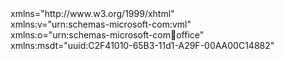 <!DOCTYPE html PUBLIC "-//W3C//DTD XHTML 1.0 Transitional//EN" "http://www.w3.org/TR/xhtml1/DTD/xhtml1-transitional.dtd">
<html
  
  xmlns="http://www.w3.org/1999/xhtml"
  
  xmlns:v="urn:schemas-microsoft-com:vml"
  
  xmlns:o="urn:schemas-microsoft-com:office:office"
  
  xmlns:msdt="uuid:C2F41010-65B3-11d1-A29F-00AA00C14882"
>
  <head>
    <!--[if gte mso 9]>
    <xml>
      <o:OfficeDocumentSettings>
        <o:AllowPNG />
        <o:PixelsPerInch>96</o:PixelsPerInch>
      </o:OfficeDocumentSettings>
    </xml>
    <![endif]-->
    <meta http-equiv="Content-type" content="text/html; charset=utf-8" />
    <meta
      name="viewport"
      content="width=device-width, initial-scale=1, maximum-scale=1"
    />
    <meta http-equiv="X-UA-Compatible" content="IE=edge" />
    <meta name="format-detection" content="date=no" />
    <meta name="format-detection" content="address=no" />
    <meta name="format-detection" content="telephone=no" />
    <meta name="x-apple-disable-message-reformatting" />
    <title>Email Template</title>
    <!--[if gte mso 9]>
    <style type="text/css" media="all">
        sup {
          font-size: 100% !important;
        }
      </style>
    <![endif]-->
    <!--[if !mso]>
    <!-->
    <style type="text/css" media="all">
      @font-face {
        font-family: "Core Sans C";
        font-weight: normal;
        font-style: normal;
        src: local("Core Sans C 45 Regular"), local("CoreSansC-45Regular"),
          url("/assets/fonts/CoreSansC-45Regular.woff2") format("woff2"),
          url("/assets/fonts/CoreSansC-45Regular.woff") format("woff");
      }

      @font-face {
        font-family: "Core Sans C";
        font-weight: 500;
        font-style: normal;
        src: local("Core Sans C 55 Medium"), local("CoreSansC-55Medium"),
          url("/assets/fonts/CoreSansC-55Medium.woff2") format("woff2"),
          url("/assets/fonts/CoreSansC-55Medium.woff") format("woff");
      }

      @font-face {
        font-family: "Core Sans C";
        font-weight: bold;
        font-style: normal;
        src: local("Core Sans C 65 Bold"), local("CoreSansC-65Bold"),
          url("/assets/fonts/CoreSansC-65Bold.woff2") format("woff2"),
          url("/assets/fonts/CoreSansC-65Bold.woff") format("woff");
      }
    </style>
    <!--
    
    
    
    
    
    
    
    <![endif]-->
    <style type="text/css" media="screen">
      body {
        padding: 0 !important;
        margin: 0 auto !important;
        display: block !important;
        min-width: 100% !important;
        width: 100% !important;
        background: #ffffff;
        -webkit-text-size-adjust: none;
      }

      a {
        text-decoration: none;
      }

      p {
        padding: 0 !important;
        margin: 0 !important;
      }

      img {
        margin: 0 !important;
        -ms-interpolation-mode: bicubic;
        /* Allow smoother rendering of resized image in Internet Explorer */
      }

      #MessageViewBody,
      #MessageWebViewDiv {
        width: 100% !important;
      }

      /* Samsung Galaxy Note 4 Samsung Mail - make email stay centered */

      .c-white a {
        color: #ffffff;
      }

      .c-black a {
        color: #010101;
      }

      /* Mobile styles */
      @media only screen and (max-device-width: 600px),
        only screen and (max-width: 300px) {
        .mpx-8 {
          padding-left: 8px !important;
          padding-right: 8px !important;
        }

        .mptbx-8 {
          padding-top: 8px !important;
          padding-bottom: 8px !important;
        }

        .mpx-16 {
          padding-left: 16px !important;
          padding-right: 16px !important;
        }

        .mpx-18 {
          padding-left: 18px !important;
          padding-right: 18px !important;
        }

        .mptx-21 {
          padding-top: 21px !important;
        }

        .mpbx-24 {
          padding-bottom: 24px !important;
        }

        .mpbx-27 {
          padding-bottom: 27px !important;
        }

        .mpbx-38 {
          padding-bottom: 38px !important;
        }

        .mptx-27 {
          padding-top: 27px !important;
        }

        .mfw-normal {
          font-weight: 500 !important;
        }

        .td,
        .td-600,
        .m-shell,
        .link-u {
          width: 100% !important;
          min-width: 100% !important;
          max-width: 100% !important;
        }

        .fluid-img img {
          width: 100% !important;
          max-width: 100% !important;
          height: auto !important;
        }

        .m-hide {
          display: none !important;
          width: 0 !important;
          height: 0 !important;
          font-size: 0 !important;
          line-height: 0 !important;
          min-height: 0 !important;
        }
      }
    </style>
  </head>
  <body
    class="body"
    style="
      padding: 0 !important;
      margin: 0 auto !important;
      display: block !important;
      min-width: 100% !important;
      width: 100% !important;
      background: #ffffff;
      -webkit-text-size-adjust: none;
    "
  >
    <center>
      <table
        width="650"
        border="0"
        cellspacing="0"
        cellpadding="0"
        class="m-shell"
      >
        <tr>
          <td
            class="td-600"
            style="
              max-width: 600px;
              min-width: 600px;
              font-size: 0pt;
              line-height: 0pt;
              padding: 0;
              margin: 0;
              font-weight: normal;
            "
          >
            <table width="100%" border="0" cellspacing="0" cellpadding="0">
              <tr>
                <td
                  class="py-10 px-25 mpx-8"
                  style="
                    padding-top: 10px;
                    padding-bottom: 10px;
                    padding-left: 25px;
                    padding-right: 25px;
                  "
                >
                  <table
                    width="100%"
                    border="0"
                    cellspacing="0"
                    cellpadding="0"
                  >
                    <!-- Header -->
                    <tr>
                      <td class="pb-18">
                        <table
                          width="100%"
                          border="0"
                          cellspacing="0"
                          cellpadding="0"
                        >
                          <tr>
                            <td align="center">
                              <a href="#" target="_blank">
                                <img
                                  src="http://d2f9ska1sm0b5o.cloudfront.net/system-emails/assets/images/allyz_servicepartner_logo.png"
                                  width="134"
                                  height="38"
                                  border="0"
                                  alt=""
                                />
                              </a>
                            </td>
                          </tr>
                        </table>
                      </td>
                    </tr>
                    <!-- END Header -->
                    <!-- Main -->
                    <tr>
                      <td>
                        <table
                          width="100%"
                          border="0"
                          cellspacing="0"
                          cellpadding="0"
                        >
                          <!-- Blue Section -->
                          <tr>
                            <td>
                              <table
                                width="100%"
                                border="0"
                                cellspacing="0"
                                cellpadding="0"
                              >
                                <tr>
                                  <td
                                    class="mpx-18 mpbx-24 mptx-27"
                                    style="
                                      padding-top: 60px;
                                      padding-bottom: 48px;
                                      padding-left: 64px;
                                      padding-right: 64px;
                                    "
                                  >
                                    <table
                                      width="100%"
                                      border="0"
                                      cellspacing="0"
                                      cellpadding="0"
                                    >
                                      <tr>
                                        <td
                                          style="
                                            font-size: 26px;
                                            line-height: 30px;
                                            font-family: 'Core Sans C',
                                              Helvetica, Arial, sans-serif;
                                            text-align: left;
                                            min-width: auto !important;
                                            color: #151515;
                                            font-weight: 400;
                                            padding-top: 4px;
                                            padding-bottom: 4px;
                                          "
                                        >
                                          Gentile {{object.givenName}},
                                        </td>
                                      </tr>
                                      <tr>
                                        <td
                                          class="mfw-normal"
                                          style="
                                            font-size: 14px;
                                            line-height: 22px;
                                            font-family: 'Core Sans C',
                                              Helvetica, Arial, sans-serif;
                                            font-weight: bold;
                                            text-align: left;
                                            min-width: auto !important;
                                            color: #151515;
                                            padding-top: 4px;
                                            padding-bottom: 4px;
                                          "
                                        >
                                          Hai dimenticato la password?
                                        </td>
                                      </tr>
                                      <tr>
                                        <td
                                          style="
                                            font-size: 14px;
                                            line-height: 22px;
                                            font-family: 'Core Sans C',
                                              Helvetica, Arial, sans-serif;
                                            font-weight: 400;
                                            text-align: left;
                                            min-width: auto !important;
                                            color: #151515;
                                            padding-top: 4px;
                                            padding-bottom: 16px;
                                          "
                                        >
                                          Clicca sul collegamento per reimpostare la password
                                        </td>
                                      </tr>
                                      <tr>
                                        <td align="center">
                                          <!-- Button -->
                                          <table
                                            border="0"
                                            cellspacing="0"
                                            cellpadding="0"
                                          >
                                            <tr>
                                              <!--[if mso]>
                                              <v:roundrect style="width:472; height:64px; v-text-anchor:middle;" arcsize="50%"  fillcolor="#151515" 
                                                
                                                
                                                
                                                
                                                
                                                
                                                
                                                xmlns:v="urn:schemas-microsoft-com:vml" 
                                                
                                                
                                                
                                                
                                                
                                                
                                                
                                                xmlns:w="urn:schemas-microsoft-com:office:word">
                                                <center>
                                                  <![endif]-->
                                                  <td
                                                bgcolor="#151515"
                                                style="
                                                  width: 472px;
                                                  height: 64px;
                                                  border-radius: 54px;
                                                  font-size: 15px;
                                                  line-height: 15px;
                                                  font-family: 'Core Sans C',
                                                    Helvetica, Arial, sans-serif;
                                                  text-align: center;
                                                  min-width: auto !important;
                                                  color: #ffffff;
                                                  font-weight: 500;
                                                "
                                              >
                                                    <a
                                                  href="{{object.resumeURI}}"
                                                  target="_blank"
                                                  class="link c-white"
                                                  style="
                                                    padding: 24px 0px;
                                                    display: block;
                                                    text-decoration: none;
                                                    color: #ffffff;
                                                  "
                                                >
                                                      <span
                                                    class="link c-white"
                                                    style="
                                                      text-decoration: none;
                                                      color: #ffffff;
                                                    "
                                                    >
                                                      Reimposta la password
                                                    </span
                                                  >
                                                    </a>
                                                  </td>
                                                  <!--[if mso]>
                                                </center>
                                              </v:roundrect>
                                              <![endif]-->
                                            </tr>
                                          </table>
                                          <!-- END Button -->
                                        </td>
                                      </tr>
                                    </table>
                                  </td>
                                </tr>
                                <tr>
                                  <td
                                    class="fluid-img mptx-21 mpbx-38"
                                    align="center"
                                  >
                                    <img
                                      src="http://d2f9ska1sm0b5o.cloudfront.net/system-emails/assets/images/email-image4.png"
                                      style="border-radius: 24px 24px 0px 0px"
                                      width="472"
                                      height="252"
                                      border="0"
                                      alt=""
                                    />
                                  </td>
                                </tr>
                              </table>
                            </td>
                          </tr>
                          <tr>
                            <td>
                              <table
                                width="100%"
                                border="0"
                                cellspacing="0"
                                cellpadding="0"
                              >
                                <tr>
                                  <td
                                    class="py-32 px-38 mpx-16"
                                    style="
                                      padding-top: 30px;
                                      padding-bottom: 24px;
                                      padding-left: 64px;
                                      padding-right: 64px;
                                    "
                                  >
                                    <table
                                      width="100%"
                                      border="0"
                                      cellspacing="0"
                                      cellpadding="0"
                                    >
                                      <tr>
                                        <td
                                          style="
                                            font-size: 14px;
                                            line-height: 22px;
                                            font-family: 'Core Sans C',
                                              Helvetica, Arial, sans-serif;
                                            text-align: left;
                                            min-width: auto !important;
                                            color: #151515;
                                            padding-bottom: 24px;
                                          "
                                        >
                                          È stata inviata una richiesta di reimpostazione della password per il tuo account.
                                        </td>
                                      </tr>
                                      <tr>
                                        <td
                                          style="
                                            font-size: 14px;
                                            line-height: 22px;
                                            font-family: 'Core Sans C',
                                              Helvetica, Arial, sans-serif;
                                            text-align: left;
                                            min-width: auto !important;
                                            color: #151515;
                                            padding-bottom: 48px;
                                          "
                                        >
                                          Se il link sopra non funziona, puoi copiare la 'URL sottostante direttamente nel tuo browser.

                                          
                                          <br />
                                          <a
                                            href="{{object.resumeURI}}"
                                            target="_blank"
                                            class="link-u fw-b"
                                            style="
                                              text-decoration: none;
                                              color: #223f7d;
                                              max-width: 400px;
                                              word-break: break-all;
                                            "
                                          >
                                            <span
                                              class="link-u fw-b"
                                              style="
                                                text-decoration: none;
                                                color: #223f7d;
                                                word-break: break-all;
                                              "
                                              >{{object.resumeURI}}</span
                                            >
                                          </a>
                                        </td>
                                      </tr>
                                      <tr>
                                        <td>
                                          <table
                                            width="100%"
                                            border="0"
                                            cellspacing="0"
                                            cellpadding="0"
                                          >
                                            <tr>
                                              <td
                                                class="img line-white"
                                                height="1"
                                                style="
                                                  font-size: 0pt;
                                                  line-height: 0pt;
                                                  text-align: left;
                                                  border-top: 1px solid #e6e6e6;
                                                "
                                              >
                                                &nbsp;
                                              </td>
                                            </tr>
                                          </table>
                                        </td>
                                      </tr>
                                      <tr>
                                        <td>
                                          <table
                                            width="100%"
                                            border="0"
                                            cellspacing="0"
                                            cellpadding="0"
                                          >
                                            <tr>
                                              <td
                                                style="
                                                  font-size: 14px;
                                                  line-height: 24px;
                                                  font-family: 'Core Sans C',
                                                    Helvetica, Arial, sans-serif;
                                                  text-align: left;
                                                  min-width: auto !important;
                                                  color: #151515;
                                                  font-weight: bold;
                                                  padding-bottom: 12px;
                                                  padding-top: 24px;
                                                "
                                              >
                                                Questo link, che può essere utilizzato solo una volta, ti reindirizzerà alla pagina di ripristino.
                                              </td>
                                            </tr>
                                            <tr>
                                              <td
                                                class="mfw-normal"
                                                style="
                                                  font-size: 14px;
                                                  line-height: 24px;
                                                  font-family: 'Core Sans C',
                                                    Helvetica, Arial, sans-serif;
                                                  text-align: left;
                                                  min-width: auto !important;
                                                  color: #151515;
                                                  font-weight: bold;
                                                  padding-bottom: 12px;
                                                  padding-top: 12px;
                                                "
                                              >
                                                Il link ha validità 24 ore.
                                              </td>
                                            </tr>
                                            <tr>
                                              <td
                                                class="mfw-normal"
                                                style="
                                                  font-size: 14px;
                                                  line-height: 24px;
                                                  font-family: 'Core Sans C',
                                                    Helvetica, Arial, sans-serif;
                                                  text-align: left;
                                                  min-width: auto !important;
                                                  color: #151515;
                                                  font-weight: bold;
                                                  padding-bottom: 24px;
                                                  padding-top: 12px;
                                                "
                                              >
                                                Il team Allyz
                                              </td>
                                            </tr>
                                          </table>
                                        </td>
                                      </tr>
                                      <tr>
                                        <td>
                                          <table
                                            width="100%"
                                            border="0"
                                            cellspacing="0"
                                            cellpadding="0"
                                          >
                                            <tr>
                                              <td
                                                class="img line-white"
                                                height="1"
                                                style="
                                                  font-size: 0pt;
                                                  line-height: 0pt;
                                                  text-align: left;
                                                  border-top: 1px solid #e6e6e6;
                                                "
                                              >
                                                &nbsp;
                                              </td>
                                            </tr>
                                          </table>
                                        </td>
                                      </tr>
                                    </table>
                                  </td>
                                </tr>
                              </table>
                            </td>
                          </tr>
                          <!-- END Image + Title + Text + Button -->
                          <!-- Blue Section -->
                          <!-- END Blue Section -->
                        </table>
                      </td>
                    </tr>
                    <!-- END Main -->
                    <!-- Footer -->
                    <tr>
                      <td
                        class="mpx-18 mpbx-27"
                        style="
                          border-radius: 0px 0px 24px 24px;
                          padding-top: 24px;
                          padding-bottom: 48px;
                          padding-left: 73px;
                          padding-right: 73px;
                        "
                      >
                        <table
                          width="100%"
                          border="0"
                          cellspacing="0"
                          cellpadding="0"
                        >
                          <tr>
                            <td
                              class="text-14 c-white a-center pb-24"
                              style="
                                font-size: 14px;
                                line-height: 22px;
                                font-family: 'Core Sans C', Helvetica, Arial,
                                  sans-serif;
                                min-width: auto !important;
                                color: #737373;
                                text-align: center;
                                padding-bottom: 24px;
                              "
                            >
                              Email inviata da Allyz
                              
                              <br />
                              Copyright 2022 Allyz, Tutti i diritti riservati
                            
                            </td>
                          </tr>
                          <tr>
                            <td>
                              <table
                                width="100%"
                                border="0"
                                cellspacing="0"
                                cellpadding="0"
                              >
                                <tr>
                                  <td
                                    class="text-14 c-white"
                                    style="
                                      font-size: 14px;
                                      line-height: 22px;
                                      font-family: 'Core Sans C', Helvetica,
                                        Arial, sans-serif;
                                      text-align: center;
                                      min-width: auto !important;
                                      color: #737373;
                                    "
                                  >
                                    AWP Contact Center Italia S.r.l 
                                    <br />
                                    Viale Brenta, 32 
                                    <br />
                                    20139 Milano
                                  </td>
                                </tr>
                              </table>
                            </td>
                          </tr>
                        </table>
                      </td>
                    </tr>
                    <!-- END Footer -->
                  </table>
                </td>
              </tr>
            </table>
          </td>
        </tr>
      </table>
    </center>
  </body>
</html>
<!--[if gte mso 9]>
<xml>
  <o:CustomDocumentProperties>
    <o:_dlc_DocId msdt:dt="string">6JCHART6MJDW-1805808677-262</o:_dlc_DocId>
    <o:_dlc_DocIdItemGuid msdt:dt="string"
        >d9066299-d74b-490d-aca3-c2a624aeab36</o:_dlc_DocIdItemGuid
      >
    <o:_dlc_DocIdUrl msdt:dt="string"
        >https://allianzms.sharepoint.com/teams/FR0055-3232730/_layouts/15/DocIdRedir.aspx?ID=6JCHART6MJDW-1805808677-262,
        6JCHART6MJDW-1805808677-262</o:_dlc_DocIdUrl
      >
  </o:CustomDocumentProperties>
</xml>
<![endif]-->
